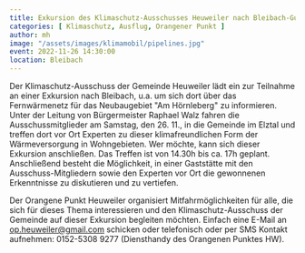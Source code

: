 ```yaml
---
title: Exkursion des Klimaschutz-Ausschusses Heuweiler nach Bleibach-Gutach
categories: [ Klimaschutz, Ausflug, Orangener Punkt ]
author: mh
image: "/assets/images/klimamobil/pipelines.jpg"
event: 2022-11-26 14:30:00
location: Bleibach
---
```

Der Klimaschutz-Ausschuss der Gemeinde Heuweiler lädt ein zur Teilnahme an einer Exkursion nach Bleibach, u.a. um sich dort über das Fernwärmenetz für das Neubaugebiet "Am Hörnleberg" zu informieren. Unter der Leitung von Bürgermeister Raphael Walz fahren die Ausschussmitglieder am Samstag, den 26. 11., in die Gemeinde im Elztal und treffen dort vor Ort Experten zu dieser klimafreundlichen Form der Wärmeversorgung in Wohngebieten. Wer möchte, kann sich dieser Exkursion anschließen. Das Treffen ist von 14.30h bis ca. 17h geplant. Anschließend besteht die Möglichkeit, in einer Gaststätte mit den Ausschuss-Mitgliedern sowie den Experten vor Ort die gewonnenen Erkenntnisse zu diskutieren und zu vertiefen.

Der Orangene Punkt Heuweiler organisiert Mitfahrmöglichkeiten für alle, die sich für dieses Thema interessieren und den Klimaschutz-Ausschuss der Gemeinde auf dieser Exkursion begleiten möchten. Einfach eine E-Mail an [op.heuweiler@gmail.com](mailto:op.heuweiler@gmail.com) schicken oder telefonisch oder per SMS Kontakt aufnehmen: 0152-5308 9277 (Diensthandy des Orangenen Punktes HW).
